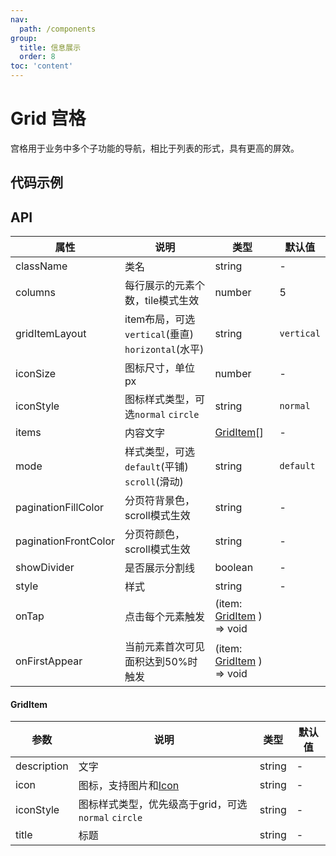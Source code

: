 ```yaml
---
nav:
  path: /components
group:
  title: 信息展示
  order: 8
toc: 'content'
---
```

# Grid 宫格
宫格用于业务中多个子功能的导航，相比于列表的形式，具有更高的屏效。

## 代码示例
<code src='pages/Grid/index'></code>



## API
| 属性 | 说明 | 类型 | 默认值 |
| -----|-----|-----|-----|
| className | 类名| string | - |
| columns | 每行展示的元素个数，tile模式生效 | number | 5 | 
| gridItemLayout | item布局，可选`vertical`(垂直) `horizontal`(水平) | string | `vertical` | 
| iconSize | 图标尺寸，单位px | number | - |
| iconStyle | 图标样式类型，可选`normal` `circle` | string | `normal` |
| items | 内容文字 | [GridItem](#griditem)[] | - | 
| mode | 样式类型，可选`default`(平铺) `scroll`(滑动)  | string | `default` | 
| paginationFillColor | 分页符背景色，scroll模式生效 | string | - | 
| paginationFrontColor | 分页符颜色，scroll模式生效 | string | - | 
| showDivider | 是否展示分割线 | boolean | - |
| style | 样式 | string | - |
| onTap | 点击每个元素触发 | (item: [GridItem](#griditem) ) => void |
| onFirstAppear | 当前元素首次可见面积达到50%时触发 | (item: [GridItem](#griditem) ) => void |


#### GridItem
| 参数 | 说明 | 类型 | 默认值 |
| -----|-----|-----|-----|
| description | 文字 | string | - |
| icon | 图标，支持图片和[Icon](./Icon)| string | - |
| iconStyle | 图标样式类型，优先级高于grid，可选`normal` `circle` | string | - |
| title | 标题 | string | - |
